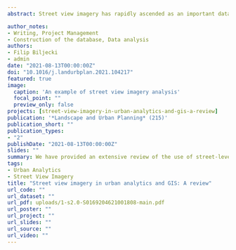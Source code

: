 ```yaml
---
abstract: Street view imagery has rapidly ascended as an important data source for geospatial data collection and urban analytics, deriving insights and supporting informed decisions. Such surge has been mainly catalysed by the proliferation of large-scale imagery platforms, advances in computer vision and machine learning, and availability of computing resources. We screened more than 600 recent papers to provide a comprehensive systematic review of the state of the art of how street-level imagery is currently used in studies pertaining to the built environment. The main findings are that (i) street view imagery is now clearly an entrenched component of urban analytics and GIScience; (ii) most of the research relies on data from Google Street View; and (iii) it is used across myriads of domains with numerous applications – ranging from analysing vegetation and transportation to health and socio-economic studies. A notable trend is crowdsourced street view imagery, facilitated by services such as Mapillary and KartaView, in some cases furthering geographical coverage and temporal granularity, at a permissive licence.

author_notes:
- Writing, Project Management
- Construction of the database, Data analysis
authors:
- Filip Biljecki
- admin
date: "2021-08-13T00:00:00Z"
doi: "10.1016/j.landurbplan.2021.104217"
featured: true
image:
  caption: 'An example of street view imagery analysis'
  focal_point: ""
  preview_only: false
projects: [street-view-imagery-in-urban-analytics-and-gis-a-review]
publication: '*Landscape and Urban Planning* (215)'
publication_short: ""
publication_types:
- "2"
publishDate: "2021-08-13T00:00:00Z"
slides: ""
summary: We have provided an extensive review of the use of street-level imagery in urban studies and mapping, through the examination of 250 recently published papers. There are three takeaways we highlight to conclude the paper, which we believe is the most comprehensive one detailing the diverse role of street view imagery in the context of urban analytics and GIS.
tags:
- Urban Analytics
- Street View Imagery
title: "Street view imagery in urban analytics and GIS: A review"
url_code: ""
url_dataset: ""
url_pdf: uploads/1-s2.0-S0169204621001808-main.pdf
url_poster: ""
url_project: ""
url_slides: ""
url_source: ""
url_video: ""
---
```


